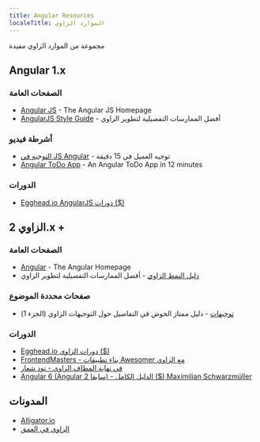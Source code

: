 ```yaml
---
title: Angular Resources
localeTitle: الموارد الزاوي
---
```

مجموعة من الموارد الزاوي مفيدة

## Angular 1.x

### الصفحات العامة

*   [Angular JS](https://angularjs.org/) - The Angular JS Homepage
*   [AngularJS Style Guide](https://github.com/johnpapa/angular-styleguide/tree/master/a1) - أفضل الممارسات التفصيلية لتطوير الزاوي

### أشرطة فيديو

*   [التوجيه في JS Angular](https://www.youtube.com/watch?v=5uhZCc0j9RY) - توجيه العميل في 15 دقيقة
*   [Angular ToDo App](https://www.youtube.com/watch?v=WuiHuZq_cg4) - An Angular ToDo App in 12 minutes

### الدورات

*   [Egghead.io AngularJS دورات ($)](https://egghead.io/browse/frameworks/angularjs)

## الزاوي 2.x +

### الصفحات العامة

*   [Angular](https://angular.io/) - The Angular Homepage
*   [دليل النمط الزاوي](https://angular.io/guide/styleguide) - أفضل الممارسات التفصيلية لتطوير الزاوي

### صفحات محددة الموضوع

*   [توجيهات](http://www.sitepoint.com/practical-guide-angularjs-directives/) - دليل ممتاز الخوض في التفاصيل حول التوجيهات الزاوي (الجزء 1)

### الدورات

*   [Egghead.io دورات الزاوي ($)](https://egghead.io/browse/frameworks/angular)
*   [FrontendMasters - بناء تطبيقات Awesomer مع الزاوي](https://frontendmasters.com/courses/building-apps-angular)
*   [في نهاية المطاف الزاوي - تود شعار](https://ultimateangular.com/)
*   [Angular 6 (Angular 2 سابقا) - الدليل الكامل ($) Maximilian Schwarzmüller](https://www.udemy.com/the-complete-guide-to-angular-2/)

## المدونات

*   [Alligator.io](https://alligator.io/angular/)
*   [الزاوي في العمق](https://blog.angularindepth.com/tagged/angular)